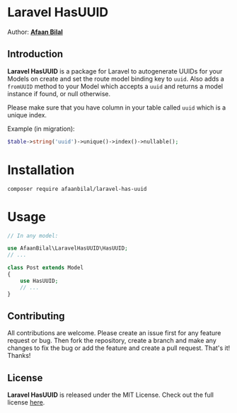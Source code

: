 Laravel HasUUID
===============

Author: **[Afaan Bilal](https://afaan.dev)**

## Introduction
**Laravel HasUUID** is a package for Laravel to autogenerate UUIDs for your Models on create and set the route model binding key to `uuid`.
Also adds a `fromUUID` method to your Model which accepts a `uuid` and returns a model instance if found, or null otherwise.

Please make sure that you have column in your table called `uuid` which is a unique index.

Example (in migration):
````php
$table->string('uuid')->unique()->index()->nullable();
````

# Installation
````
composer require afaanbilal/laravel-has-uuid
````

# Usage
````php
// In any model:

use AfaanBilal\LaravelHasUUID\HasUUID;
// ...

class Post extends Model
{
    use HasUUID;
    // ...
}
````

## Contributing
All contributions are welcome. Please create an issue first for any feature request
or bug. Then fork the repository, create a branch and make any changes to fix the bug
or add the feature and create a pull request. That's it!
Thanks!

## License
**Laravel HasUUID** is released under the MIT License.
Check out the full license [here](LICENSE).
